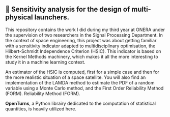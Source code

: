 ## 🚀 Sensitivity analysis for the design of multi-physical launchers.

This repository contains the work I did during my third year at ONERA under the supervision of two researchers in the Signal Processing Department.
In the context of space engineering, this project was about getting familiar with a sensitivity indicator adapted to multidisciplinary optimisation,
the Hilbert-Schmidt Independence Criterion (HSIC). This indicator is based on the Kernel Methods machinery, which makes it all the more interesting to study it in a machine learning context.

An estimator of the HSIC is computed, first for a simple case and then for the more realistic situation of a space satellite.
You will also find an implementation of the LAMDA method to estimate the PDF of a random variable using a Monte Carlo method, and the First Order Reliability Method (FORM).
Reliability Method (FORM).

**OpenTurns**, a Python librairy dedicated to the computation of statistical quantities, is heavily utilized here.
